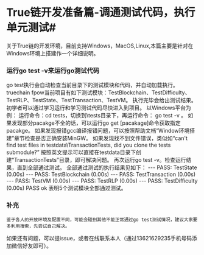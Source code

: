 # True链开发准备篇-调通测试代码，执行单元测试#
关于True链的开发环境，目前支持Windows，MacOS,Linux,本篇主要是针对在Windows环境上搭建作一个详细说明。

### 运行go test -v来运行go测试代码 ###
go test执行会自动检查当前目录下的测试模块和代码，并自动加载执行。
truechain fpow当前项目有如下测试模块：TestBlockchain、TestDifficulty、TestRLP、TestState、TestTransaction、TestVM。
执行完毕会给出测试结果。初学者可以通过学习运行和学习测试代码尽快进入到项目。
以Windows平台为例：
运行命令：cd tests，切换到\tests目录下，再运行命令： go test -v 。
如果发现部分pacakge不全的话，可以运行go get [pacakage]命令获取指定pacakge。
如果发现报错gcc编译报错问题，可以按照帮助文档“Window环境搭建”章节检查是否正确安装MinGW。
如果发现找不到文件错误，类似如“can't find test files in testdata\TransactionTests, did you clone the tests submodule?”
按照英文提示可以直接在testdata目录下创建“TransactionTests”目录，即可解决问题。
再次运行go test -v。检查运行结果，直到全部通过测试。
全部通过测试的执行结果见如下：
--- PASS: TestState (0.00s)
--- PASS: TestBlockchain (0.00s)
--- PASS: TestTransaction (0.00s)
--- PASS: TestVM (0.00s)
--- PASS: TestRLP (0.00s)
--- PASS: TestDifficulty (0.00s)
PASS
ok  表明5个测试模块全部通过测试。
### 补充 ###
	鉴于各人的开放环境及配置不同，可能会碰到其他不能正常通过go test测试情况，建议大家要多利用搜索，先尝试自己解决。
如果还有问题，可以提issue，或者在线联系本人（通过13621629235手机号码添加微信好友即可）。
